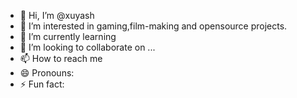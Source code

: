 - 👋 Hi, I’m @xuyash
- 👀 I’m interested in gaming,film-making and opensource projects.
- 🌱 I’m currently learning 
- 💞️ I’m looking to collaborate on ...
- 📫 How to reach me 
- 😄 Pronouns: 
- ⚡ Fun fact: 

<!---
xuyash/xuyash is a ✨ special ✨ repository because its `README.md` (this file) appears on your GitHub profile.
You can click the Preview link to take a look at your changes.
--->
